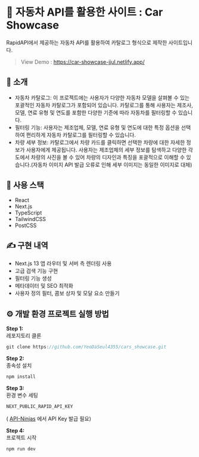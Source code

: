 # 🚗 자동차 API를 활용한 사이트 : Car Showcase



RapidAPI에서 제공하는 자동차 API를 활용하여 카탈로그 형식으로 제작한 사이트입니다.
> View Demo : https://car-showcase-jjul.netlify.app/

## 👋 소개
* 자동차 카탈로그: 이 프로젝트에는 사용자가 다양한 자동차 모델을 살펴볼 수 있는 포괄적인 자동차 카탈로그가 포함되어 있습니다. 카탈로그를 통해 사용자는 제조사, 모델, 연료 유형 및 연도를 포함한 다양한 기준에 따라 자동차를 필터링할 수 있습니다.
* 필터링 기능: 사용자는 제조업체, 모델, 연료 유형 및 연도에 대한 특정 옵션을 선택하여 편리하게 자동차 카탈로그를 필터링할 수 있습니다.
* 차량 세부 정보: 카탈로그에서 차량 카드를 클릭하면 선택한 차량에 대한 자세한 정보가 사용자에게 제공됩니다. 사용자는 제조업체의 세부 정보를 탐색하고 다양한 각도에서 차량의 사진을 볼 수 있어 차량의 디자인과 특징을 포괄적으로 이해할 수 있습니다.(자동차 이미지 API 발급 오류로 인해 세부 이미지는 동일한 이미지로 대체)

## 🔧 사용 스택 
* React
* Next.js
* TypeScript
* TailwindCSS
* PostCSS

## ✍️ 구현 내역
* Next.js 13 앱 라우터 및 서버 측 렌더링 사용
* 고급 검색 기능 구현
* 필터링 기능 생성
* 메타데이터 및 SEO 최적화
* 사용자 정의 필터, 콤보 상자 및 모달 요소 만들기

## ⚙️ 개발 환경 프로젝트 실행 방법

<b>Step 1: </b><br>
레포지토리 클론

```c
git clone https://github.com/YeoDaSeul4355/cars_showcase.git
```

<b>Step 2: </b><br>
종속성 설치

```c
npm install
```

<b>Step 3: </b><br>
환경 변수 세팅

```c
NEXT_PUBLIC_RAPID_API_KEY
```
( <a href="https://api-ninjas.com/api/cars">API-Ninjas</a> 에서 API Key 발급 필요)

<b>Step 4: </b><br>
프로젝트 시작

```c
npm run dev
```
